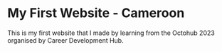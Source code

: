 # My First Website - Cameroon
This is my first website that I  made by learning from the Octohub 2023 organised by Career Development Hub.
